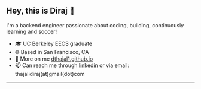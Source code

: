 ## Hey, this is Diraj 👋

I'm a backend engineer passionate about coding, building, continuously learning and soccer!

- 🎓 UC Berkeley EECS graduate
- 🌐 Based in San Francisco, CA
- 🔗 More on me [dthajal1.github.io](https://dthajal1.github.io/)
- 📫 Can reach me through [linkedin](https://www.linkedin.com/in/diraj-thajali/) or via email: thajalidiraj(at)gmail(dot)com

---

<!--
![GitHub Stats](https://github-readme-stats.vercel.app/api?username=dthajal1&show_icons=true&theme=graywhite)



**dthajal1/dthajal1** is a ✨ _special_ ✨ repository because its `README.md` (this file) appears on your GitHub profile.

Here are some ideas to get you started:

- 🔭 I’m currently working on ...
- 🌱 I’m currently learning ...
- 👯 I’m looking to collaborate on ...
- 🤔 I’m looking for help with ...
- 💬 Ask me about ...
- 📫 How to reach me: ...
- 😄 Pronouns: ...
- ⚡ Fun fact: ...
-->
